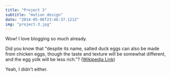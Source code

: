 ```yaml
---
title: "Project 3"
subtitle: "motion design"
date: "2014-05-06T23:46:37.121Z"
img: "project-3.jpg"
---
```


Wow! I love blogging so much already.

Did you know that "despite its name, salted duck eggs can also be made from
chicken eggs, though the taste and texture will be somewhat different, and the
egg yolk will be less rich."?
([Wikipedia Link](http://en.wikipedia.org/wiki/Salted_duck_egg))

Yeah, I didn't either.
